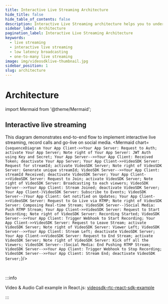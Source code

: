 ```yaml
---
title: Interactive Live Streaming Architecture
hide_title: false
hide_table_of_contents: false
description: Interactive Live Streaming architecture helps you to understand how to implement scalable product with all the features.
sidebar_label: Architecture
pagination_label: Interactive Live Streaming Architecture
keywords:
  - live streaming
  - interactive live streaming
  - low latency broadcasting
  - one-to-many live streaming
image: img/videosdklive-thumbnail.jpg
sidebar_position: 1
slug: architecture
---
```


# Architecture

import Mermaid from '@theme/Mermaid';

## Interactive live streaming

This diagram demonstrates end-to-end flow to implement interactive live streaming, record calls and go-live on social media.
<Mermaid chart={`sequenceDiagram Your App Client->>Your App Server: Request to Auth; activate Your App Server; Note right of Your App Server: JWT Auth using Key and Secret; Your App Server-->>Your App Client: Received Token; deactivate Your App Server; Your App Client->>VideoSDK Server: Request for streamId; activate VideoSDK Server; Note right of VideoSDK Server: Generate unique streamId; VideoSDK Server-->>Your App Client: streamId Received; deactivate VideoSDK Server; Your App Client->>VideoSDK Server: Request to Join; activate VideoSDK Server; Note right of VideoSDK Server: Broadcasting to each viewers; VideoSDK Server-->>Your App Client: Stream Joined; deactivate VideoSDK Server; Your App Client-)VideoSDK Server: Subscribe to Events; VideoSDK Server--)Your App Client: Get notified on Updates; Your App Client->>VideoSDK Server: Request to Go Live via RTMP; Note right of VideoSDK Server: Composing Real-time Stream; VideoSDK Server--)Social Media: Push RTMP Stream; Your App Client->>VideoSDK Server: Request to Start Recording; Note right of VideoSDK Server: Recording Started; VideoSDK Server-->>Your App Client: Trigger Webhook to Start Recording; Your App Client->>VideoSDK Server: Request to Leave Stream; activate VideoSDK Server; Note right of VideoSDK Server: Viewer Left; VideoSDK Server-->>Your App Client: Stream Left; deactivate VideoSDK Server; Your App Client->>VideoSDK Server: Request to End Stream; activate VideoSDK Server; Note right of VideoSDK Server: Kick off all the Viewers; VideoSDK Server--)Social Media: End Pushing RTMP Stream; VideoSDK Server-->>Your App Client: Trigger Webhook to Stop Recording; VideoSDK Server-->>Your App Client: Stream End; deactivate VideoSDK Server;`}/>

<br/>

:::info

Video & Audio Call example in React.js: [videosdk-rtc-react-sdk-example](https://github.com/videosdk-live/videosdk-rtc-react-sdk-example)

:::
